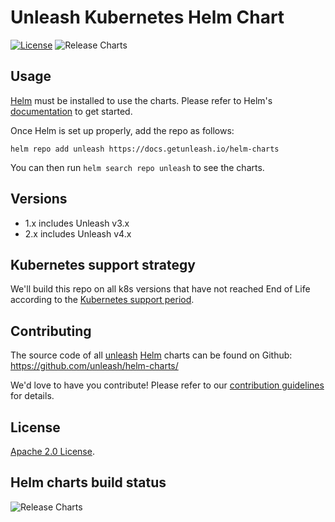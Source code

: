 # Unleash Kubernetes Helm Chart

[![License](https://img.shields.io/badge/License-Apache%202.0-blue.svg)](https://opensource.org/licenses/Apache-2.0) ![Release Charts](https://github.com/unleash/helm-charts/workflows/release-chart/badge.svg?branch=main)

## Usage

[Helm](https://helm.sh) must be installed to use the charts.
Please refer to Helm's [documentation](https://helm.sh/docs/) to get started.

Once Helm is set up properly, add the repo as follows:

```console
helm repo add unleash https://docs.getunleash.io/helm-charts
```

You can then run `helm search repo unleash` to see the charts.

## Versions

- 1.x includes Unleash v3.x
- 2.x includes Unleash v4.x

## Kubernetes support strategy

We'll build this repo on all k8s versions that have not reached End of Life according to the [Kubernetes support period](https://kubernetes.io/releases/patch-releases/#support-period).


## Contributing

The source code of all [unleash](https://unleash.github.io/) [Helm](https://helm.sh) charts can be found on Github: <https://github.com/unleash/helm-charts/>

<!-- Keep full URL links to repo files because this README syncs from main to gh-pages.  -->

We'd love to have you contribute! Please refer to our [contribution guidelines](https://github.com/unleash/helm-charts/blob/main/CONTRIBUTING.md) for details.

## License

<!-- Keep full URL links to repo files because this README syncs from main to gh-pages.  -->

[Apache 2.0 License](https://github.com/unleash/helm-charts/blob/main/LICENSE).

## Helm charts build status

![Release Charts](https://github.com/unleash/helm-charts/workflows/release-chart/badge.svg?branch=main)
